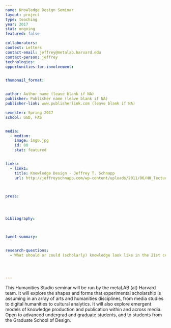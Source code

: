 ```yaml
---
name: Knowledge Design Seminar
layout: project
type: teaching
year: 2017
stat: ongoing
featured: false

collaborators:
context: Letters
contact-email: jeffrey@metalab.harvard.edu
contact-person: jeffrey
technologies: 
opportunities-for-involvement:


thumbnail_format:


author: Author name (leave blank if NA)
publisher: Publisher name (leave blank if NA)
publisher-link: www.publisherlink.com (leave blank if NA)

semester: Spring 2017
school: GSD, FAS


media:
  - medium:
    image: img0.jpg
    id: 00
    stat: featured


links:
  - link1: 
    title: Knowledge Design - Jeffrey T. Schnapp
    url: http://jeffreyschnapp.com/wp-content/uploads/2011/06/HH_lectures_Schnapp_01.pdf



press:




bibliography:



tweet-summary: 


research-questions:
  - What should or could (scholarly) knowledge look like in the 21st century?




---
```



<p>This Humanities Studio seminar will be run by the metaLAB (at) Harvard team. It will explore the shapes and forms that experimental scholarship is assuming in an array of arts and humanities disciplines, from media studies to digital humanities to cultural analytics. It will also explore emergent models of knowledge production and publication within and across media. Open to advanced undergrad and graduate students, and to students from the Graduate School of Design.</p>

<p>&nbsp;</p>

<div id="player"></div>
<script src="https://luwes.github.io/vimeowrap.js/vimeowrap.js"></script>
<script src="https://luwes.github.io/vimeowrap.js/vimeowrap.playlist.js"></script>
<script>
    vimeowrap('player').setup({
        urls: [
            'https://vimeo.com/album/4633882'
        ],
        plugins: {
            'playlist':{}
        }
    });
</script>



